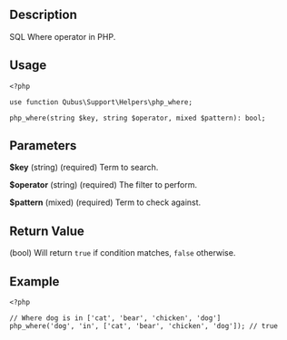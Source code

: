Description
-----------

SQL Where operator in PHP.

Usage
-----

    <?php

    use function Qubus\Support\Helpers\php_where;
    
    php_where(string $key, string $operator, mixed $pattern): bool;

Parameters
----------

**$key** (string) (required) Term to search.

**$operator** (string) (required) The filter to perform.

**$pattern** (mixed) (required) Term to check against.

Return Value
------------

(bool) Will return `true` if condition matches, `false` otherwise.

Example
-------

    <?php

    // Where dog is in ['cat', 'bear', 'chicken', 'dog']
    php_where('dog', 'in', ['cat', 'bear', 'chicken', 'dog']); // true